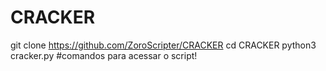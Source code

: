 # CRACKER
git clone https://github.com/ZoroScripter/CRACKER
cd CRACKER
python3 cracker.py
#comandos para acessar o script!
